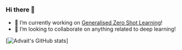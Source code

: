 ### Hi there 👋

- 🔭 I’m currently working on [Generalised Zero Shot Learning](https://github.com/advaitkumar3107/Generalised-Zero-Shot-Learning)!
- 👯 I’m looking to collaborate on anything related to deep learning!

[![Advait's GitHub stats](https://github-readme-stats.vercel.app/api?username=advaitkumar3107&show_icons=true&theme=radical)]
